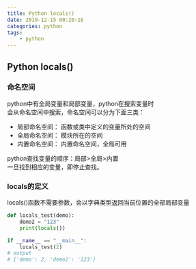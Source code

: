 ```yaml
---
title: Python locals()
date: 2019-12-15 00:20:16
categories: python
tags: 
    - python
---
```


## Python locals()

### 命名空间

python中有全局变量和局部变量，python在搜索变量时  
会从命名空间中搜索，命名空间可以分为下面三类：

- 局部命名空间： 函数或类中定义的变量所处的空间
- 全局命名空间： 模块所在的空间
- 内置命名空间： 内置命名空间，全局可用

python查找变量的顺序：局部>全局>内置  
一旦找到相应的变量，即停止查找。

### locals的定义

locals()函数不需要参数，会以字典类型返回当前位置的全部局部变量

```python
def locals_test(demo):
    demo2 = "123"
    print(locals())

if __name__ == "__main__":
    locals_test(2)
# output
# {'demo': 2, 'demo2': '123'}
```
